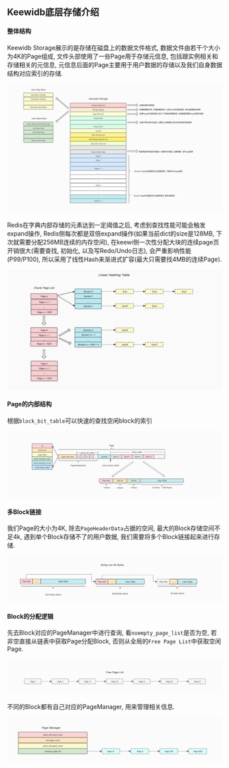 ## Keewidb底层存储介绍

#### 整体结构

Keewidb Storage展示的是存储在磁盘上的数据文件格式, 数据文件由若干个大小为4K的Page组成, 文件头部使用了一些Page用于存储元信息, 包括跟实例相关和存储相关的元信息, 元信息后面的Page主要用于用户数据的存储以及我们自身数据结构对应索引的存储.

<img src="../assets/img/ImgurAlbumKeewiStorage/overall-architecture-diagram.png" alt="Figure"  />

Redis在字典内部存储的元素达到一定阈值之后, 考虑到查找性能可能会触发expand操作, Redis侧每次都是双倍expand操作(如果当前dict的size是128MB, 下次就需要分配256MB连续的内存空间), 在keewi侧一次性分配大块的连续page页开销很大(需要查找, 初始化, 以及写Redo/Undo日志), 会严重影响性能(P99/P100), 所以采用了线性Hash来渐进式扩容(最大只需要找4MB的连续Page).

<img src="../assets/img/ImgurAlbumKeewiStorage/linear-hash-table.png" alt="Figure"  />

#### Page的内部结构

根据`block_bit_table`可以快速的查找空闲block的索引

<img src="../assets/img/ImgurAlbumKeewiStorage/page-detail.png" alt="Figure"  />

#### 多Block链接

我们Page的大小为4K, 除去`PageHeaderData`占据的空间, 最大的Block存储空间不足4k, 遇到单个Block存储不了的用户数据, 我们需要将多个Block链接起来进行存储.

<img src="../assets/img/ImgurAlbumKeewiStorage/string-len-5k-bytes.png" alt="Figure"  />

#### Block的分配逻辑

先去Block对应的PageManager中进行查询, 看`noempty_page_list`是否为空, 若非空直接从链表中获取Page分配Block, 否则从全局的`Free Page List`中获取空闲Page.

<img src="../assets/img/ImgurAlbumKeewiStorage/free-page-list.png" alt="Figure"  />

不同的Block都有自己对应的PageManager, 用来管理相关信息.

<img src="../assets/img/ImgurAlbumKeewiStorage/page-manager.png" alt="Figure"  />